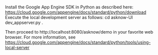 Install the Google App Engine SDK in Python as described here: https://cloud.google.com/appengine/docs/standard/python/download
Execute the local development server as follows:
  cd asknow-UI
  dev_appserver.py .
  
Then proceed to http://localhost:8080/asknow/demo in your favorite web browser.
For more information, see https://cloud.google.com/appengine/docs/standard/python/tools/using-local-server
